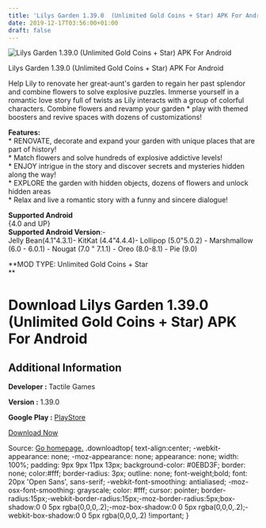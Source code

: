 ```yaml
---
title: 'Lilys Garden 1.39.0  (Unlimited Gold Coins + Star) APK For Android'
date: 2019-12-17T03:56:00+01:00
draft: false
---
```


![Lilys Garden 1.39.0  (Unlimited Gold Coins + Star) APK For Android](https://i2.wp.com/apkhome.net/wp-content/uploads/2019/11/Lilys-Garden-1.39.0--Unlimited-Gold-Coins-Star.png "Lilys Garden 1.39.0  (Unlimited Gold Coins + Star) APK For Android")

  

Lilys Garden 1.39.0  (Unlimited Gold Coins + Star) APK For Android

Help Lily to renovate her great-aunt's garden to regain her past splendor and combine flowers to solve explosive puzzles. Immerse yourself in a romantic love story full of twists as Lily interacts with a group of colorful characters. Combine flowers and revamp your garden \* play with themed boosters and revive spaces with dozens of customizations!

**Features:**  
\* RENOVATE, decorate and expand your garden with unique places that are part of history!  
\* Match flowers and solve hundreds of explosive addictive levels!  
\* ENJOY intrigue in the story and discover secrets and mysteries hidden along the way!  
\* EXPLORE the garden with hidden objects, dozens of flowers and unlock hidden areas  
\* Relax and live a romantic story with a funny and sincere dialogue!

**Supported Android**  
{4.0 and UP}  
**Supported Android Version**:-  
Jelly Bean(4.1"4.3.1)- KitKat (4.4"4.4.4)- Lollipop (5.0"5.0.2) - Marshmallow (6.0 - 6.0.1) - Nougat (7.0 " 7.1.1) - Oreo (8.0-8.1) - Pie (9.0)

**MOD TYPE: Unlimited Gold Coins + Star  
**

Download Lilys Garden 1.39.0  (Unlimited Gold Coins + Star) APK For Android
===============================================================================

Additional Information
----------------------

**Developer :** Tactile Games

**Version :** 1.39.0

**Google Play :** [PlayStore](https://play.google.com/store/apps/details?id=dk.tactile.lilysgarden)

  

[Download Now](https://store4app.co/post/lilys-garden-1-39-0-od-unlimited-gold-coins-star-apk-for-android_1574536628)

  
Source: [Go homepage.](https://store4app.co/post/lilys-garden-1-39-0-od-unlimited-gold-coins-star-apk-for-android_1574536628) .downloadtop{ text-align:center; -webkit-appearance: none; -moz-appearance: none; appearance: none; width: 100%; padding: 9px 9px 11px 13px; background-color: #0EBD3F; border: none; color:#fff; border-radius: 3px; outline: none; font-weight;bold; font: 20px 'Open Sans', sans-serif; -webkit-font-smoothing: antialiased; -moz-osx-font-smoothing: grayscale; color: #fff; cursor: pointer; border-radius:15px;-webkit-border-radius:15px;-moz-border-radius:5px;box-shadow:0 0 5px rgba(0,0,0,.2);-moz-box-shadow:0 0 5px rgba(0,0,0,.2);-webkit-box-shadow:0 0 5px rgba(0,0,0,.2) !important; }